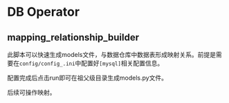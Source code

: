 # DB Operator

## mapping_relationship_builder

此脚本可以快速生成models文件，与数据仓库中数据表形成映射关系。前提是需要在`config/config_.ini`中配置好`[mysql]`相关配置信息。 

配置完成后点击run即可在祖父级目录生成models.py文件。

后续可操作映射。


